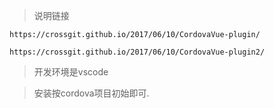 > 说明链接
   
    https://crossgit.github.io/2017/06/10/CordovaVue-plugin/

    https://crossgit.github.io/2017/06/10/CordovaVue-plugin2/


> 开发环境是vscode

> 安装按cordova项目初始即可.
